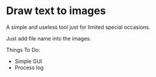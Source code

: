# Draw text to images

A simple and useless tool just for limited special occasions.

Just add file name into the images.

Things To Do:

- Simple GUI
- Process log
